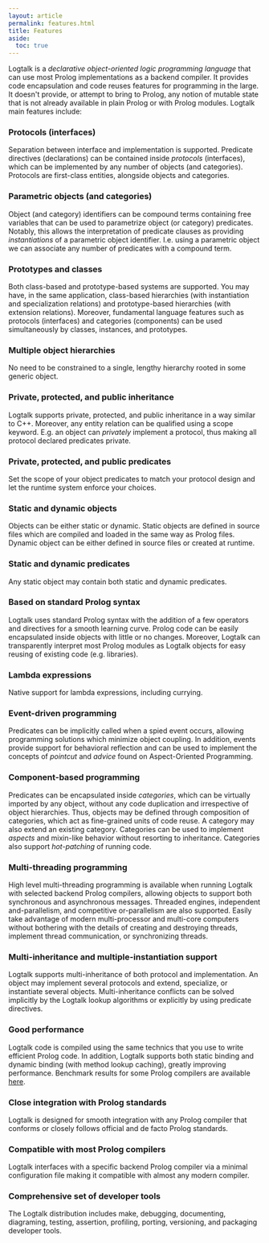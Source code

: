 ```yaml
---
layout: article
permalink: features.html
title: Features
aside:
  toc: true
---
```


Logtalk is a  *declarative object-oriented logic programming language* that
can use most Prolog implementations as a backend compiler. It provides code
encapsulation and code reuses features for programming in the large. It
doesn\'t provide, or attempt to bring to Prolog, any notion of mutable state
that is not already available in plain Prolog or with Prolog modules. Logtalk
main features include:


### Protocols (interfaces)

Separation between interface and implementation is supported. Predicate
directives (declarations) can be contained inside *protocols* (interfaces),
which can be implemented by any number of objects (and categories). Protocols
are first-class entities, alongside objects and categories.


### Parametric objects (and categories)

Object (and category) identifiers can be compound terms containing free
variables that can be used to parametrize object (or category) predicates.
Notably, this allows the interpretation of predicate clauses as providing
*instantiations* of a parametric object identifier. I.e. using a parametric
object we can associate any number of predicates with a compound term.


### Prototypes and classes

Both class-based and prototype-based systems are supported.
You may have, in the same application, class-based hierarchies
(with instantiation and specialization relations) and
prototype-based hierarchies (with extension relations). Moreover,
fundamental language features such as protocols (interfaces) and
categories (components) can be used simultaneously by classes,
instances, and prototypes.


### Multiple object hierarchies

No need to be constrained to a single, lengthy hierarchy rooted in
some generic object.


### Private, protected, and public inheritance

Logtalk supports private, protected, and public inheritance in a
way similar to C++. Moreover, any entity relation can be qualified
using a scope keyword. E.g. an object can *privately* implement a
protocol, thus making all protocol declared predicates private.


### Private, protected, and public predicates

Set the scope of your object predicates to match your protocol
design and let the runtime system enforce your choices.


### Static and dynamic objects

Objects can be either static or dynamic. Static objects are
defined in source files which are compiled and loaded in the same
way as Prolog files. Dynamic object can be either defined in
source files or created at runtime.


### Static and dynamic predicates

Any static object may contain both static and dynamic predicates.


### Based on standard Prolog syntax

Logtalk uses standard Prolog syntax with the addition of a few
operators and directives for a smooth learning curve. Prolog code
can be easily encapsulated inside objects with little or no
changes. Moreover, Logtalk can transparently interpret most Prolog
modules as Logtalk objects for easy reusing of existing code (e.g.
libraries).


### Lambda expressions

Native support for lambda expressions, including currying.


### Event-driven programming

Predicates can be implicitly called when a spied event occurs,
allowing programming solutions which minimize object coupling. In
addition, events provide support for behavioral reflection and can
be used to implement the concepts of *pointcut* and *advice* found
on Aspect-Oriented Programming.


### Component-based programming

Predicates can be encapsulated inside *categories*, which can be
virtually imported by any object, without any code duplication and
irrespective of object hierarchies. Thus, objects may be defined
through composition of categories, which act as fine-grained units
of code reuse. A category may also extend an existing category.
Categories can be used to implement *aspects* and mixin-like
behavior without resorting to inheritance. Categories also support
*hot-patching* of running code.


### Multi-threading programming

High level multi-threading programming is available when running
Logtalk with selected backend Prolog compilers, allowing objects
to support both synchronous and asynchronous messages. Threaded
engines, independent and-parallelism, and competitive
or-parallelism are also supported. Easily take advantage of modern
multi-processor and multi-core computers without bothering with
the details of creating and destroying threads, implement thread
communication, or synchronizing threads.


### Multi-inheritance and multiple-instantiation support

Logtalk supports multi-inheritance of both protocol and
implementation. An object may implement several protocols and
extend, specialize, or instantiate several objects.
Multi-inheritance conflicts can be solved implicitly by the
Logtalk lookup algorithms or explicitly by using predicate
directives.


### Good performance

Logtalk code is compiled using the same technics that you use to
write efficient Prolog code. In addition, Logtalk supports both
static binding and dynamic binding (with method lookup caching),
greatly improving performance. Benchmark results for some Prolog
compilers are available [here](performance.html).


### Close integration with Prolog standards

Logtalk is designed for smooth integration with any Prolog
compiler that conforms or closely follows official and de facto
Prolog standards.


### Compatible with most Prolog compilers

Logtalk interfaces with a specific backend Prolog compiler via a
minimal configuration file making it compatible with almost any
modern compiler.


### Comprehensive set of developer tools

The Logtalk distribution includes make, debugging, documenting,
diagraming, testing, assertion, profiling, porting, versioning,
and packaging developer tools.
